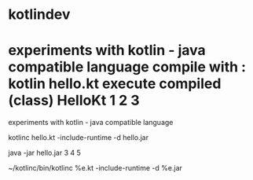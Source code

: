 # kotlindev

experiments with kotlin - java compatible language
compile with : kotlin hello.kt
execute compiled (class) HelloKt 1 2 3 
=======
experiments with kotlin - java compatible language

kotlinc hello.kt -include-runtime -d hello.jar

java -jar hello.jar  3 4 5

~/kotlinc/bin/kotlinc %e.kt -include-runtime -d %e.jar


